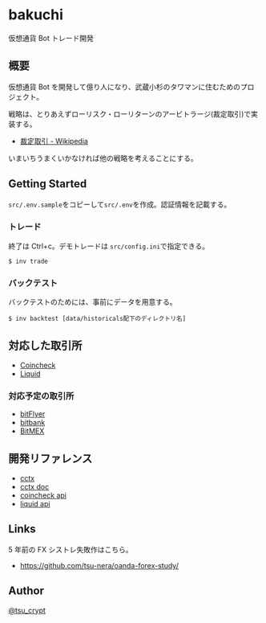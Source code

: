 # bakuchi

仮想通貨 Bot トレード開発

## 概要

仮想通貨 Bot を開発して億り人になり、武蔵小杉のタワマンに住むためのプロジェクト。

戦略は、とりあえずローリスク・ローリターンのアービトラージ(裁定取引)で実装する。

- [裁定取引 \- Wikipedia](https://ja.wikipedia.org/wiki/%E8%A3%81%E5%AE%9A%E5%8F%96%E5%BC%95)

いまいちうまくいかなければ他の戦略を考えることにする。

## Getting Started

`src/.env.sample`をコピーして`src/.env`を作成。認証情報を記載する。

### トレード

終了は Ctrl+c。デモトレードは `src/config.ini`で指定できる。

```
$ inv trade
```

### バックテスト

バックテストのためには、事前にデータを用意する。

```
$ inv backtest [data/historicals配下のディレクトリ名]
```

## 対応した取引所

- [Coincheck](https://coincheck.com/ja/)
- [Liquid](https://www.liquid.com/ja/)

### 対応予定の取引所

- [bitFlyer](https://bitflyer.com/ja-jp/)
- [bitbank](https://bitbank.cc/)
- [BitMEX](https://www.bitmex.com/)

## 開発リファレンス

- [cctx](https://github.com/ccxt/ccxt)
- [cctx doc](https://github.com/ccxt/ccxt/wiki)
- [coincheck api](https://coincheck.com/ja/documents/exchange/api)
- [liquid api](https://developers.liquid.com)

## Links

5 年前の FX シストレ失敗作はこちら。

- https://github.com/tsu-nera/oanda-forex-study/

## Author

[@tsu_crypt](https://twitter.com/tsu_crypt)
